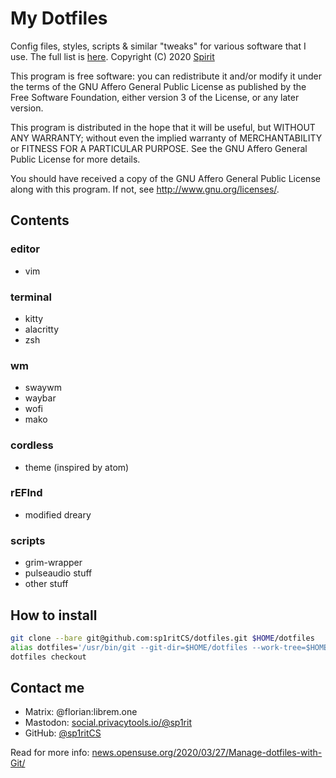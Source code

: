 # My Dotfiles

Config files, styles, scripts & similar "tweaks" for various software that I use. The full list is [here](#Contents). Copyright (C) 2020 <a rel="me" href="https://social.privacytools.io/@sp1rit">Spirit</a>

This program is free software: you can redistribute it and/or modify it under the terms of the GNU Affero General Public License as published by the Free Software Foundation, either version 3 of the License, or any later version.

This program is distributed in the hope that it will be useful, but WITHOUT ANY WARRANTY; without even the implied warranty of MERCHANTABILITY or FITNESS FOR A PARTICULAR PURPOSE. See the GNU Affero General Public License for more details.

You should have received a copy of the GNU Affero General Public License along with this program.  If not, see <http://www.gnu.org/licenses/>.

## Contents
### editor
* vim
### terminal
* kitty
* alacritty
* zsh
### wm
* swaywm
* waybar
* wofi
* mako
### cordless
* theme (inspired by atom)
### rEFInd
* modified dreary
### scripts
* grim-wrapper
* pulseaudio stuff
* other stuff

## How to install
```sh
git clone --bare git@github.com:sp1ritCS/dotfiles.git $HOME/dotfiles
alias dotfiles='/usr/bin/git --git-dir=$HOME/dotfiles --work-tree=$HOME' #If you're using zsh that'll get auto sourced after the next step
dotfiles checkout
```
## Contact me
* Matrix: @florian:librem.one
* Mastodon: [social.privacytools.io/@sp1rit](https://social.privacytools.io/@sp1rit)
* GitHub: [@sp1ritCS](https://github.com/sp1ritCS)

Read for more info: [news.opensuse.org/2020/03/27/Manage-dotfiles-with-Git/](https://news.opensuse.org/2020/03/27/Manage-dotfiles-with-Git/)
